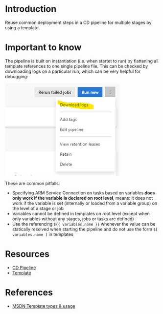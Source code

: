 # Introduction
Reuse common deployment steps in a CD pipeline for multiple stages by using a template.

# Important to know
The pipeline is built on instantiation (i.e. when startet to run) by flattening all template references to one single pipeline file. This can be checked by downloading logs on a particular run, which can be very helpful for debugging:

![](./DownloadLogsOfPipelineRun.png)

These are common pitfalls:
* Specifying ARM Service Connection on tasks based on variables **does only work if the variable is declared on root level**, means: it does not work if the variable is set (internally or loaded from a variable group) on the level of a stage or job
* Variables cannot be defined in templates on root level (except when only variables without any stages, jobs or tasks are defined)
* Use the referencing `${{ variables.name }}` whenever the value can be statically resolved when starting the pipeline and do not use the form `$[ variables.name ]` in templates

# Resources
* [CD Pipeline](./azure-pipelines.cd.yml)
* [Template](./templates.deploy-to-stage.yml)

# References
* [MSDN Template types & usage](https://docs.microsoft.com/en-us/azure/devops/pipelines/process/templates?view=azure-devops)